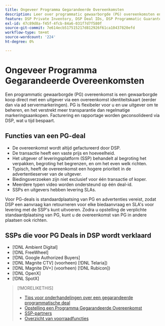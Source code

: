 ```yaml
---
title: Ongeveer Programma Gegarandeerde Overeenkomsten
description: Leer over programmatic gewaarborgde (PG) overeenkomsten en welke SSPs om hen te verstrekken wordt verklaard.
feature: DSP Private Inventory, DSP Deal IDs, DSP Programmatic Guaranteed Deals
exl-id: 47c89d8a-f45f-4fcb-84a6-031f7d7f580f
source-git-commit: 7e614ecb517515217d812926f61ca10437820efd
workflow-type: tm+mt
source-wordcount: '224'
ht-degree: 0%

---
```


# Ongeveer Programma Gegarandeerde Overeenkomsten

Een programmatic gewaarborgde (PG) overeenkomst is een gewaarborgde koop direct met een uitgever via een overeenkomst identiteitskaart (eerder dan via ad servermarkeringen). PG is flexibeler voor u en uw uitgever om te beheren, en het verstrekt meer transparantie dan regelmatige markeringsaankopen. Facturering en rapportage worden geconsolideerd via DSP, wat u tijd bespaart.

## Functies van een PG-deal

* De overeenkomst wordt altijd gefactureerd door DSP.
* De transactie heeft een vaste prijs en hoeveelheid.
* Het uitgever of leveringsplatform (SSP) behandelt al begroting het verpakken, begroting het begrenzen, en om het even welk richten.
* Typisch, heeft de overeenkomst een hogere prioriteit in de advertentieserver van de uitgever.
* Biedingsverzoeken zijn niet exclusief voor één transactie of koper.
* Meerdere typen video worden ondersteund op één deal-id.
* SSPs en uitgevers hebben levering SLAs.

Voor PG-deals is standaardplaatsing van PG en advertenties vereist, zodat DSP een aanvraag kan retourneren voor elke biedaanvraag en SLA&#39;s voor levering met de SSP&#39;s kunt uitvoeren. Zodra u opstelling de verplichte standaardplaatsing van PG, kunt u de overeenkomst van PG in andere plaatsen ook richten.

## SSPs die voor PG Deals in DSP wordt verklaard

* [!DNL Ambient Digital]
* [!DNL FreeWheel]
* [!DNL Google Authorized Buyers]
* [!DNL Magnite CTV] (voorheen) [!DNL Telaria])
* [!DNL Magnite DV+] (voorheen) [!DNL Rubicon])
* [!DNL OpenX]
* [!DNL SpotX]

>[!MORELIKETHIS]
>
>* [Tips voor onderhandelingen over een gegarandeerde programmatische deal](/help/dsp/inventory/programmatic-guaranteed-tips.md)
>* [Opstelling een Programma Gegarandeerde Overeenkomst](programmatic-guaranteed-set-up.md)
>* [SSP-partners](ssp-partners.md)
>* [Overzicht van voorraadfuncties](inventory-overview.md)

